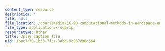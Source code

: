 ```yaml
---
content_type: resource
description: ''
file: null
file_location: /coursemedia/16-90-computational-methods-in-aerospace-engineering-spring-2014/1bac7c701b337fce3abd9c937d98d664_FAKkYN2k_uk.srt
file_type: application/x-subrip
resourcetype: Other
title: 3play caption file
uid: 1bac7c70-1b33-7fce-3abd-9c937d98d664
---
```

